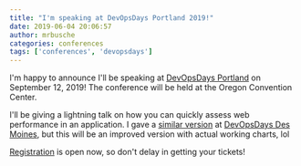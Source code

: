 ```yaml
---
title: "I'm speaking at DevOpsDays Portland 2019!"
date: 2019-06-04 20:06:57
author: mrbusche
categories: conferences
tags: ['conferences', 'devopsdays']
---
```


I'm happy to announce I'll be speaking at [DevOpsDays Portland](https://devopsdays.org/events/2019-portland/welcome/) on September 12, 2019! The conference will be held at the Oregon Convention Center.

I'll be giving a lightning talk on how you can quickly assess web performance in an application. I gave a [similar version](https://youtu.be/Xg6FAU7s61g) at [DevOpsDays Des Moines](https://www.devopsdays.org/events/2019-des-moines/welcome/), but this will be an improved version with actual working charts, lol

[Registration](https://devopsdayspdx2019.busyconf.com/bookings/new) is open now, so don't delay in getting your tickets!
